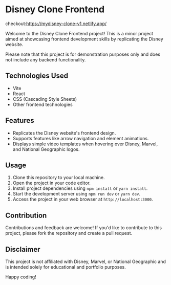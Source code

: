 # Disney Clone Frontend

checkout:https://mydisney-clone-v1.netlify.app/

Welcome to the Disney Clone Frontend project! This is a minor project aimed at showcasing frontend development skills by replicating the Disney website. 

Please note that this project is for demonstration purposes only and does not include any backend functionality.

## Technologies Used
- Vite
- React
- CSS (Cascading Style Sheets)
- Other frontend technologies

## Features
- Replicates the Disney website's frontend design.
- Supports features like arrow navigation and element animations.
- Displays simple video templates when hovering over Disney, Marvel, and National Geographic logos.

## Usage
1. Clone this repository to your local machine.
2. Open the project in your code editor.
3. Install project dependencies using `npm install` or `yarn install`.
4. Start the development server using `npm run dev` or `yarn dev`.
5. Access the project in your web browser at `http://localhost:3000`.


## Contribution
Contributions and feedback are welcome! If you'd like to contribute to this project, please fork the repository and create a pull request.

## Disclaimer
This project is not affiliated with Disney, Marvel, or National Geographic and is intended solely for educational and portfolio purposes.

Happy coding!
